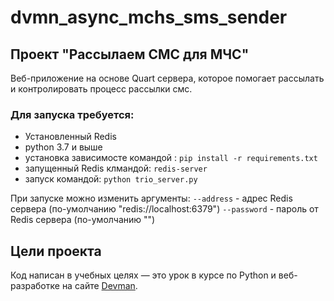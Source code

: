 # dvmn_async_mchs_sms_sender

## Проект "Рассылаем СМС для МЧС"

Веб-приложение на основе Quart сервера, которое помогает рассылать и контролировать процесс рассылки смс.

### Для запуска требуется:
* Установленный Redis
* python 3.7 и выше
* установка зависимосте командой :
    `pip install -r requirements.txt`
* запущенный Redis клмандой:
    `redis-server`
* запуск командой:
    `python trio_server.py`

При запуске можно изменить аргументы:
`--address` - адрес Redis сервера (по-умолчанию "redis://localhost:6379")
`--password` - пароль от Redis сервера (по-умолчанию "")



## Цели проекта

Код написан в учебных целях — это урок в курсе по Python и веб-разработке на сайте [Devman](https://dvmn.org).